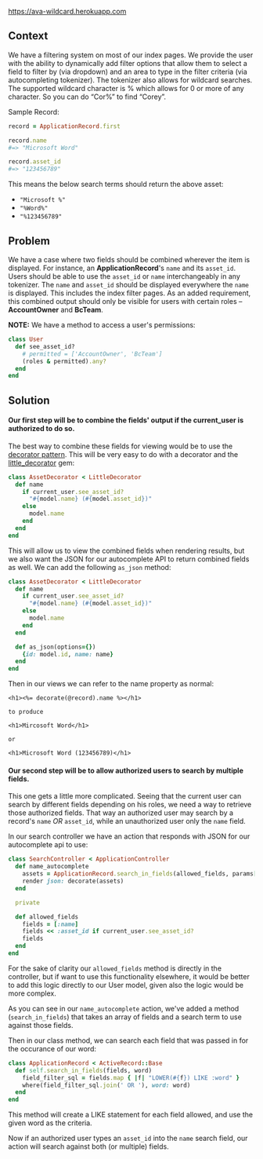 https://ava-wildcard.herokuapp.com

## Context

We have a filtering system on most of our index pages. We provide the user with the ability to dynamically add filter options that
allow them to select a field to filter by (via dropdown) and an area to type in the filter criteria (via autocompleting tokenizer).
The tokenizer also allows for wildcard searches. The supported wildcard character is % which allows for 0 or more of any character.
So you can do “Cor%” to find “Corey”.

Sample Record:
```ruby
record = ApplicationRecord.first

record.name
#=> "Microsoft Word"

record.asset_id
#=> "123456789"
```

This means the below search terms should return the above asset:
* `"Microsoft %"`
* `"%Word%"`
* `"%123456789"`

## Problem

We have a case where two fields should be combined wherever the item is displayed. For instance, an **ApplicationRecord**'s `name`
and its `asset_id`. Users should be able to use the `asset_id` or `name` interchangeably in any tokenizer. The `name` and `asset_id`
should be displayed everywhere the `name` is displayed. This includes the index filter pages. As an added requirement, this
combined output should only be visible for users with certain roles – **AccountOwner** and **BcTeam**.

**NOTE:** We have a method to access a user's permissions:

```ruby
class User
  def see_asset_id?
    # permitted = ['AccountOwner', 'BcTeam']
    (roles & permitted).any?
  end
end
```

## Solution

#### Our first step will be to combine the fields' output if the current_user is authorized to do so.

The best way to combine these fields for viewing would be to use the [decorator pattern](https://en.wikipedia.org/wiki/Decorator_pattern).
This will be very easy to do with a decorator and the [little_decorator](http://hashrocket.com/blog/posts/little-decorator-gem-rails-model-decoration-in-42-lines) gem:

```ruby
class AssetDecorator < LittleDecorator
  def name
    if current_user.see_asset_id?
      "#{model.name} (#{model.asset_id})"
    else
      model.name
    end
  end
end
```

This will allow us to view the combined fields when rendering results, but we also want the JSON for our autocomplete API to return combined
fields as well. We can add the following `as_json` method:

```ruby
class AssetDecorator < LittleDecorator
  def name
    if current_user.see_asset_id?
      "#{model.name} (#{model.asset_id})"
    else
      model.name
    end
  end

  def as_json(options={})
    {id: model.id, name: name}
  end
end
```

Then in our views we can refer to the name property as normal:

```erb
<h1><%= decorate(@record).name %></h1>

to produce

<h1>Mircosoft Word</h1>

or

<h1>Microsoft Word (123456789)</h1>
```

#### Our second step will be to allow authorized users to search by multiple fields.

This one gets a little more complicated. Seeing that the current user can search by different fields depending on his roles, we need a way
to retrieve those authorized fields. That way an authorized user may search by a record's `name` *OR* `asset_id`, while an unauthorized user only
the `name` field.

In our search controller we have an action that responds with JSON for our autocomplete api to use:

```ruby
class SearchController < ApplicationController
  def name_autocomplete
    assets = ApplicationRecord.search_in_fields(allowed_fields, params[:q].downcase)
    render json: decorate(assets)
  end

  private

  def allowed_fields
    fields = [:name]
    fields << :asset_id if current_user.see_asset_id?
    fields
  end
end
```

For the sake of clarity our `allowed_fields` method is directly in the controller, but if want to use this functionality elsewhere, it would
be better to add this logic directly to our User model, given also the logic would be more complex.

As you can see in our `name_autocomplete` action, we've added a method (`search_in_fields`) that takes an array of fields and a search term to use against those
fields.

Then in our class method, we can search each field that was passed in for the occurance of our word:

```ruby
class ApplicationRecord < ActiveRecord::Base
  def self.search_in_fields(fields, word)
    field_filter_sql = fields.map { |f| "LOWER(#{f}) LIKE :word" }
    where(field_filter_sql.join(' OR '), word: word)
  end
end
```

This method will create a LIKE statement for each field allowed, and use the given word as the criteria.

Now if an authorized user types an `asset_id` into the `name` search field, our action will search against both (or multiple) fields.
